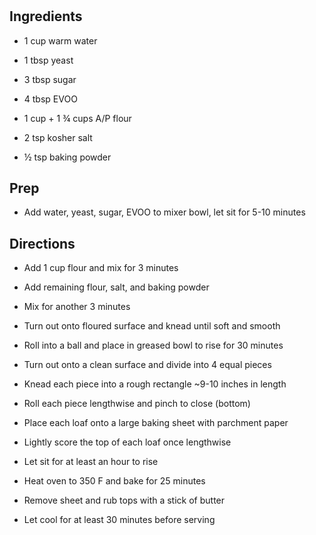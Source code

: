 # 

## Ingredients

- 1 cup warm water

- 1 tbsp yeast

- 3 tbsp sugar

- 4 tbsp EVOO

- 1 cup + 1 ¾ cups A/P flour

- 2 tsp kosher salt

- ½ tsp baking powder

## Prep

- Add water, yeast, sugar, EVOO to mixer bowl, let sit for 5-10
    minutes

## Directions

- Add 1 cup flour and mix for 3 minutes

- Add remaining flour, salt, and baking powder

- Mix for another 3 minutes

- Turn out onto floured surface and knead until soft and smooth

- Roll into a ball and place in greased bowl to rise for 30 minutes

- Turn out onto a clean surface and divide into 4 equal pieces

- Knead each piece into a rough rectangle ~9-10 inches in length

- Roll each piece lengthwise and pinch to close (bottom)

- Place each loaf onto a large baking sheet with parchment paper

- Lightly score the top of each loaf once lengthwise

- Let sit for at least an hour to rise

- Heat oven to 350 F and bake for 25 minutes

- Remove sheet and rub tops with a stick of butter

- Let cool for at least 30 minutes before serving
